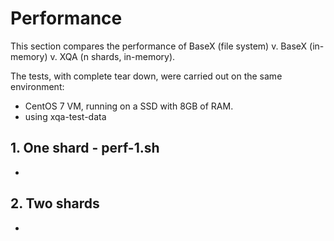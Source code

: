 # Performance
This section compares the performance of BaseX (file system) v. BaseX (in-memory) v. XQA (n shards, in-memory).

The tests, with complete tear down, were carried out on the same environment:
* CentOS 7 VM, running on a SSD with 8GB of RAM.
* using xqa-test-data

## 1. One shard - perf-1.sh
* 

## 2. Two shards
* 
